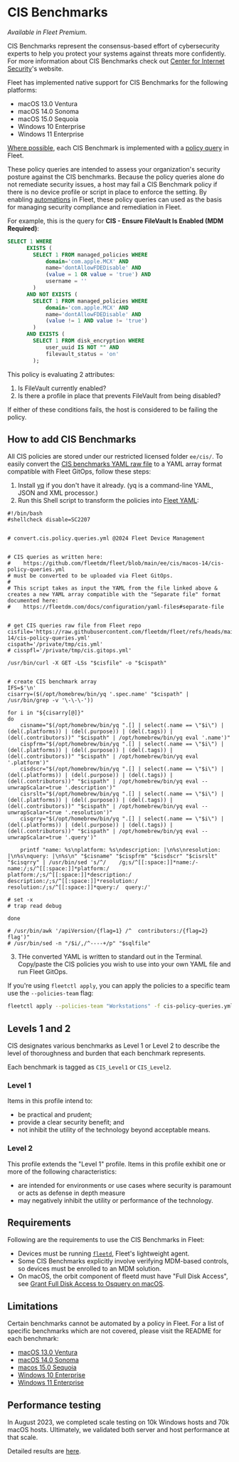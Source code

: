 # CIS Benchmarks

_Available in Fleet Premium_.

CIS Benchmarks represent the consensus-based effort of cybersecurity experts to help you protect your systems against threats more confidently.
For more information about CIS Benchmarks check out [Center for Internet Security](https://www.cisecurity.org/cis-benchmarks)'s website.

Fleet has implemented native support for CIS Benchmarks for the following platforms:
- macOS 13.0 Ventura
- macOS 14.0 Sonoma
- macOS 15.0 Sequoia
- Windows 10 Enterprise
- Windows 11 Enterprise

[Where possible](#limitations), each CIS Benchmark is implemented with a [policy query](https://fleetdm.com/docs/rest-api/rest-api#policies) in Fleet. 

These policy queries are intended to assess your organization's security posture against the CIS benchmarks. Because the policy queries alone do not remediate security issues, a host may fail a CIS Benchmark policy if there is no device profile or script in place to enforce the setting. By enabling [automations](https://fleetdm.com/guides/automations#basic-article) in Fleet, these policy queries can used as the basis for managing security compliance and remediation in Fleet.

For example, this is the query for  **CIS - Ensure FileVault Is Enabled (MDM Required)**:

```sql
SELECT 1 WHERE 
      EXISTS (
        SELECT 1 FROM managed_policies WHERE 
            domain='com.apple.MCX' AND 
            name='dontAllowFDEDisable' AND 
            (value = 1 OR value = 'true') AND 
            username = ''
        )
      AND NOT EXISTS (
        SELECT 1 FROM managed_policies WHERE 
            domain='com.apple.MCX' AND 
            name='dontAllowFDEDisable' AND 
            (value != 1 AND value != 'true')
        )
      AND EXISTS (
        SELECT 1 FROM disk_encryption WHERE 
            user_uuid IS NOT "" AND 
            filevault_status = 'on' 
        );  
```

This policy is evaluating 2 attributes:

1. Is FileVault currently enabled?
2. Is there a profile in place that prevents FileVault from being disabled?

If either of these conditions fails, the host is considered to be failing the policy.

## How to add CIS Benchmarks

All CIS policies are stored under our restricted licensed folder `ee/cis/`. To easily convert the [CIS benchmarks YAML raw file](https://raw.githubusercontent.com/fleetdm/fleet/refs/heads/main/ee/cis/macos-14/cis-policy-queries.yml) to a YAML array format compatible with Fleet GitOps, follow these steps:

1. Install [yq](https://github.com/mikefarah/yq) if you don't have it already. (yq is a command-line YAML, JSON and XML processor.)
2. Run this Shell script to transform the policies into [Fleet YAML]([https://fleetdm.com/docs/configuration/yaml-files](https://fleetdm.com/docs/configuration/yaml-files#policies)):

```
#!/bin/bash
#shellcheck disable=SC2207


# convert.cis.policy.queries.yml @2024 Fleet Device Management


# CIS queries as written here:
#    https://github.com/fleetdm/fleet/blob/main/ee/cis/macos-14/cis-policy-queries.yml
# must be converted to be uploaded via Fleet GitOps.
#
# This script takes as input the YAML from the file linked above & creates a new YAML array compatible with the "Separate file" format documented here:
#    https://fleetdm.com/docs/configuration/yaml-files#separate-file


# get CIS queries raw file from Fleet repo
cisfile='https://raw.githubusercontent.com/fleetdm/fleet/refs/heads/main/ee/cis/macos-14/cis-policy-queries.yml'
cispath='/private/tmp/cis.yml'
# cisspfl='/private/tmp/cis.gitops.yml'

/usr/bin/curl -X GET -LSs "$cisfile" -o "$cispath"


# create CIS benchmark array
IFS=$'\n'
cisarry=($(/opt/homebrew/bin/yq '.spec.name' "$cispath" | /usr/bin/grep -v '\-\-\-'))

for i in "${cisarry[@]}"
do
	cisname="$(/opt/homebrew/bin/yq ".[] | select(.name == \"$i\") | (del(.platforms)) | (del(.purpose)) | (del(.tags)) | (del(.contributors))" "$cispath" | /opt/homebrew/bin/yq eval '.name')"
	cispfrm="$(/opt/homebrew/bin/yq ".[] | select(.name == \"$i\") | (del(.platforms)) | (del(.purpose)) | (del(.tags)) | (del(.contributors))" "$cispath" | /opt/homebrew/bin/yq eval '.platform')"
	cisdscr="$(/opt/homebrew/bin/yq ".[] | select(.name == \"$i\") | (del(.platforms)) | (del(.purpose)) | (del(.tags)) | (del(.contributors))" "$cispath" | /opt/homebrew/bin/yq eval --unwrapScalar=true '.description')"
	cisrslt="$(/opt/homebrew/bin/yq ".[] | select(.name == \"$i\") | (del(.platforms)) | (del(.purpose)) | (del(.tags)) | (del(.contributors))" "$cispath" | /opt/homebrew/bin/yq eval --unwrapScalar=true '.resolution')"
	cisqrry="$(/opt/homebrew/bin/yq ".[] | select(.name == \"$i\") | (del(.platforms)) | (del(.purpose)) | (del(.tags)) | (del(.contributors))" "$cispath" | /opt/homebrew/bin/yq eval --unwrapScalar=true '.query')" 

	printf "name: %s\nplatform: %s\ndescription: |\n%s\nresolution: |\n%s\nquery: |\n%s\n" "$cisname" "$cispfrm" "$cisdscr" "$cisrslt" "$cisqrry" | /usr/bin/sed 's/^/    /g;s/^[[:space:]]*name:/- name:/;s/^[[:space:]]*platform:/  platform:/;s/^[[:space:]]*description:/  description:/;s/^[[:space:]]*resolution:/  resolution:/;s/^[[:space:]]*query:/  query:/'

# set -x
# trap read debug

done

# /usr/bin/awk '/apiVersion/{flag=1} /^  contributors:/{flag=2} flag')"
# /usr/bin/sed -n "/$i/,/^----+/p" "$sqlfile"
```

3. THe converted YAML is written to standard out in the Terminal. Copy/paste the CIS policies you wish to use into your own YAML file and run Fleet GitOps.

If you're using `fleetctl apply`, you can apply the policies to a specific team use the `--policies-team` flag:
```sh
fleetctl apply --policies-team "Workstations" -f cis-policy-queries.yml
```

## Levels 1 and 2
CIS designates various benchmarks as Level 1 or Level 2 to describe the level of thoroughness and burden that each benchmark represents.

Each benchmark is tagged as `CIS_Level1` or `CIS_Level2`. 

### Level 1

Items in this profile intend to:
- be practical and prudent;
- provide a clear security benefit; and
- not inhibit the utility of the technology beyond acceptable means.

### Level 2

This profile extends the "Level 1" profile. Items in this profile exhibit one or more of the following characteristics:
- are intended for environments or use cases where security is paramount or acts as defense in depth measure
- may negatively inhibit the utility or performance of the technology.

## Requirements

Following are the requirements to use the CIS Benchmarks in Fleet:

- Devices must be running [`fleetd`](https://fleetdm.com/docs/using-fleet/orbit), Fleet's lightweight agent.
- Some CIS Benchmarks explicitly involve verifying MDM-based controls, so devices must be enrolled to an MDM solution.
- On macOS, the orbit component of fleetd must have "Full Disk Access", see [Grant Full Disk Access to Osquery on macOS](https://fleetdm.com/guides/enroll-hosts#grant-full-disk-access-to-osquery-on-macos).

## Limitations

Certain benchmarks cannot be automated by a policy in Fleet. For a list of specific benchmarks which are not covered, please visit the README for each benchmark:

- [macOS 13.0 Ventura](https://github.com/fleetdm/fleet/blob/main/ee/cis/macos-13/README.md)
- [macOS 14.0 Sonoma](https://github.com/fleetdm/fleet/blob/main/ee/cis/macos-14/README.md)
- [macos 15.0 Sequoia](https://github.com/fleetdm/fleet/blob/main/ee/cis/macos-15/README.md)
- [Windows 10 Enterprise](https://github.com/fleetdm/fleet/blob/main/ee/cis/win-10/README.md)
- [Windows 11 Enterprise](https://github.com/fleetdm/fleet/blob/main/ee/cis/win-11/README.md)

## Performance testing
In August 2023, we completed scale testing on 10k Windows hosts and 70k macOS hosts. Ultimately, we validated both server and host performance at that scale.

Detailed results are [here](https://docs.google.com/document/d/1OSpyzMkHjVhG_-EIBkLu7X3hj_XfVASGl3IXIYChpck/edit?usp=sharing).

<meta name="category" value="guides">
<meta name="authorGitHubUsername" value="lucasmrod">
<meta name="authorFullName" value="Lucas Rodriguez">
<meta name="publishedOn" value="2024-04-02">
<meta name="articleTitle" value="CIS Benchmarks">
<meta name="description" value="Read about how Fleet's implementation of CIS Benchmarks offers consensus-based cybersecurity guidance.">
